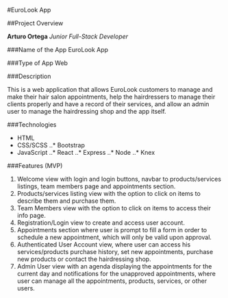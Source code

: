 #EuroLook App

##Project Overview

**Arturo Ortega**
*Junior Full-Stack Developer*

###Name of the App
EuroLook App

###Type of App
Web

###Description

This is a web application that allows EuroLook customers to manage and make their hair salon appointments, help the hairdressers to manage their clients properly and have a record of their services, and allow an admin user to manage the hairdressing shop and the app itself.

###Technologies

* HTML
* CSS/SCSS
..* Bootstrap
* JavaScript
..* React
..* Express
..* Node
..* Knex

###Features (MVP)

1. Welcome view with login and login buttons, navbar to products/services listings, team members page and appointments section.
2. Products/services listing view with the option to click on items to describe them and purchase them.
3. Team Members view with the option to click on items to access their info page.
4. Registration/Login view to create and access user account.
5. Appointments section where user is prompt to fill a form in order to schedule a new appointment, which will only be valid upon approval.
6. Authenticated User Account view, where user can access his services/products purchase history, set new appointments, purchase new products or contact the hairdressing shop.
7. Admin User view with an agenda displaying the appointments for the current day and notifications for the unapproved appointments, where user can manage all the appointments, products, services, or other users.
